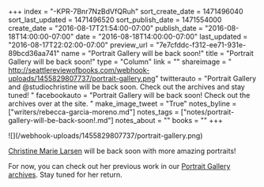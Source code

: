 +++
index = "-KPR-7Bnr7NzBdVfQRuh"
sort_create_date = 1471496040
sort_last_updated = 1471496520
sort_publish_date = 1471554000
create_date = "2016-08-17T21:54:00-07:00"
publish_date = "2016-08-18T14:00:00-07:00"
date = "2016-08-18T14:00:00-07:00"
last_updated = "2016-08-17T22:02:00-07:00"
preview_url = "7e7cfddc-f312-ee71-931e-89bcd36aa741"
name = "Portrait Gallery will be back soon!"
title = "Portrait Gallery will be back soon!"
type = "Column"
link = ""
shareimage = " http://seattlereviewofbooks.com/webhook-uploads/1455829807737/portrait-gallery.png"
twitterauto = "Portrait Gallery and @studiochristine will be back soon. Check out the archives and stay tuned! "
facebookauto = "Portrait Gallery will be back soon! Check out the archives over at the site. "
make_image_tweet = "True"
notes_byline = ["writers/rebecca-garcia-moreno.md"]
notes_tags = ["notes/portrait-gallery-will-be-back-soon!.md"]
notes_about = ""
books = ""
+++
<p class="image">![](/webhook-uploads/1455829807737/portrait-gallery.png)</p>

[Christine Marie Larsen](http://www.christinelarsen.com/) will be back soon with more amazing portraits!

For now, you can check out her previous work in our [Portrait Gallery archives](http://seattlereviewofbooks.com/tags/portrait-gallery/). Stay tuned for her return.  